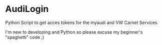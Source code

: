 # AudiLogin
Python Script to get acces tokens for the myaudi and VW Carnet Services

I'm new to developing and Python so please excuse my beginner's "spaghetti" code ;)
